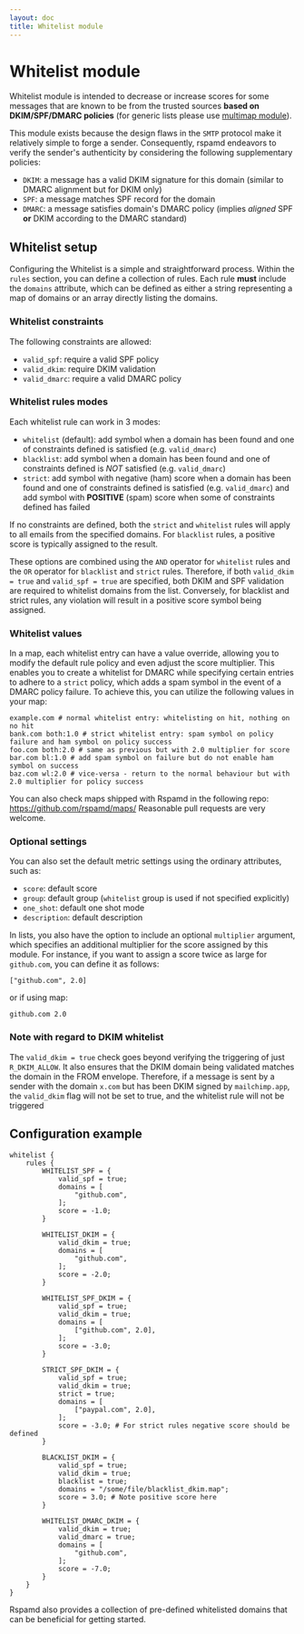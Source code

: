 ```yaml
---
layout: doc
title: Whitelist module
---
```


# Whitelist module

Whitelist module is intended to decrease or increase scores for some messages that are known to
be from the trusted sources **based on DKIM/SPF/DMARC policies** (for generic lists please use [multimap module](multimap.html)). 

This module exists because the design flaws in the `SMTP` protocol make it relatively simple to forge a sender. Consequently, rspamd endeavors to verify the sender's authenticity by considering the following supplementary policies:

- `DKIM`: a message has a valid DKIM signature for this domain (similar to DMARC alignment but for DKIM only)
- `SPF`: a message matches SPF record for the domain
- `DMARC`: a message satisfies domain's DMARC policy (implies *aligned* SPF **or** DKIM according to the DMARC standard)

## Whitelist setup

Configuring the Whitelist is a simple and straightforward process. Within the `rules` section, you can define a collection of rules. Each rule **must** include the `domains` attribute, which can be defined as either a string representing a map of domains or an array directly listing the domains.

### Whitelist constraints

The following constraints are allowed:

- `valid_spf`: require a valid SPF policy
- `valid_dkim`: require DKIM validation
- `valid_dmarc`: require a valid DMARC policy

### Whitelist rules modes

Each whitelist rule can work in 3 modes:

- `whitelist` (default): add symbol when a domain has been found and one of constraints defined is satisfied (e.g. `valid_dmarc`)
- `blacklist`: add symbol when a domain has been found and one of constraints defined is *NOT* satisfied (e.g. `valid_dmarc`)
- `strict`: add symbol with negative (ham) score when a domain has been found and one of constraints defined is satisfied (e.g. `valid_dmarc`) and add symbol with **POSITIVE** (spam) score when some of constraints defined has failed

If no constraints are defined, both the `strict` and `whitelist` rules will apply to all emails from the specified domains. For `blacklist` rules, a positive score is typically assigned to the result.

These options are combined using the `AND` operator for `whitelist` rules and the `OR` operator for `blacklist` and `strict` rules. Therefore, if both `valid_dkim = true` and `valid_spf = true` are specified, both DKIM and SPF validation are required to whitelist domains from the list. Conversely, for blacklist and strict rules, any violation will result in a positive score symbol being assigned.

### Whitelist values

In a map, each whitelist entry can have a value override, allowing you to modify the default rule policy and even adjust the score multiplier. This enables you to create a whitelist for DMARC while specifying certain entries to adhere to a `strict` policy, which adds a spam symbol in the event of a DMARC policy failure. To achieve this, you can utilize the following values in your map:


```
example.com # normal whitelist entry: whitelisting on hit, nothing on no hit
bank.com both:1.0 # strict whitelist entry: spam symbol on policy failure and ham symbol on policy success
foo.com both:2.0 # same as previous but with 2.0 multiplier for score
bar.com bl:1.0 # add spam symbol on failure but do not enable ham symbol on success
baz.com wl:2.0 # vice-versa - return to the normal behaviour but with 2.0 multiplier for policy success
```

You can also check maps shipped with Rspamd in the following repo: https://github.com/rspamd/maps/
Reasonable pull requests are very welcome.

### Optional settings

You can also set the default metric settings using the ordinary attributes, such as:

- `score`: default score
- `group`: default group (`whitelist` group is used if not specified explicitly)
- `one_shot`: default one shot mode
- `description`: default description

In lists, you also have the option to include an optional `multiplier` argument, which specifies an additional multiplier for the score assigned by this module. For instance, if you want to assign a score twice as large for `github.com`, you can define it as follows:

    ["github.com", 2.0]

or if using map:

    github.com 2.0
    
### Note with regard to DKIM whitelist

The `valid_dkim = true` check goes beyond verifying the triggering of just `R_DKIM_ALLOW`. It also ensures that the DKIM domain being validated matches the domain in the FROM envelope. Therefore, if a message is sent by a sender with the domain `x.com` but has been DKIM signed by `mailchimp.app`, the `valid_dkim` flag will not be set to true, and the whitelist rule will not be triggered

## Configuration example

~~~hcl
whitelist {
    rules {
        WHITELIST_SPF = {
            valid_spf = true;
            domains = [
                "github.com",
            ];
            score = -1.0;
        }

        WHITELIST_DKIM = {
            valid_dkim = true;
            domains = [
                "github.com",
            ];
            score = -2.0;
        }

        WHITELIST_SPF_DKIM = {
            valid_spf = true;
            valid_dkim = true;
            domains = [
                ["github.com", 2.0],
            ];
            score = -3.0;
        }

        STRICT_SPF_DKIM = {
            valid_spf = true;
            valid_dkim = true;
            strict = true;
            domains = [
                ["paypal.com", 2.0],
            ];
            score = -3.0; # For strict rules negative score should be defined
        }

        BLACKLIST_DKIM = {
            valid_spf = true;
            valid_dkim = true;
            blacklist = true;
            domains = "/some/file/blacklist_dkim.map";
            score = 3.0; # Note positive score here
        }

        WHITELIST_DMARC_DKIM = {
            valid_dkim = true;
            valid_dmarc = true;
            domains = [
                "github.com",
            ];
            score = -7.0;
        }
    }
}
~~~

Rspamd also provides a collection of pre-defined whitelisted domains that can be beneficial for getting started.
